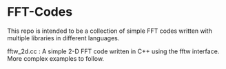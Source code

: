 FFT-Codes
=========

This repo is intended to be a collection of simple FFT codes written with multiple libraries in different languages.

fftw_2d.cc : A simple 2-D FFT code written in C++ using the fftw interface. More complex examples to follow.
